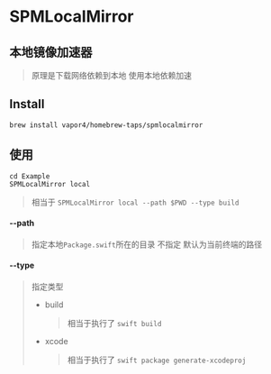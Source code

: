 # SPMLocalMirror

## 本地镜像加速器

> 原理是下载网络依赖到本地 使用本地依赖加速

## Install
```
brew install vapor4/homebrew-taps/spmlocalmirror
```

## 使用

```shell
cd Example
SPMLocalMirror local
```

> 相当于 `SPMLocalMirror local --path $PWD --type build`

#### --path

> 指定本地`Package.swift`所在的目录 不指定 默认为当前终端的路径

#### --type

> 指定类型
>
> - build
>
>   > 相当于执行了 `swift build`
>
> - xcode
>
>   > 相当于执行了 `swift package generate-xcodeproj`

